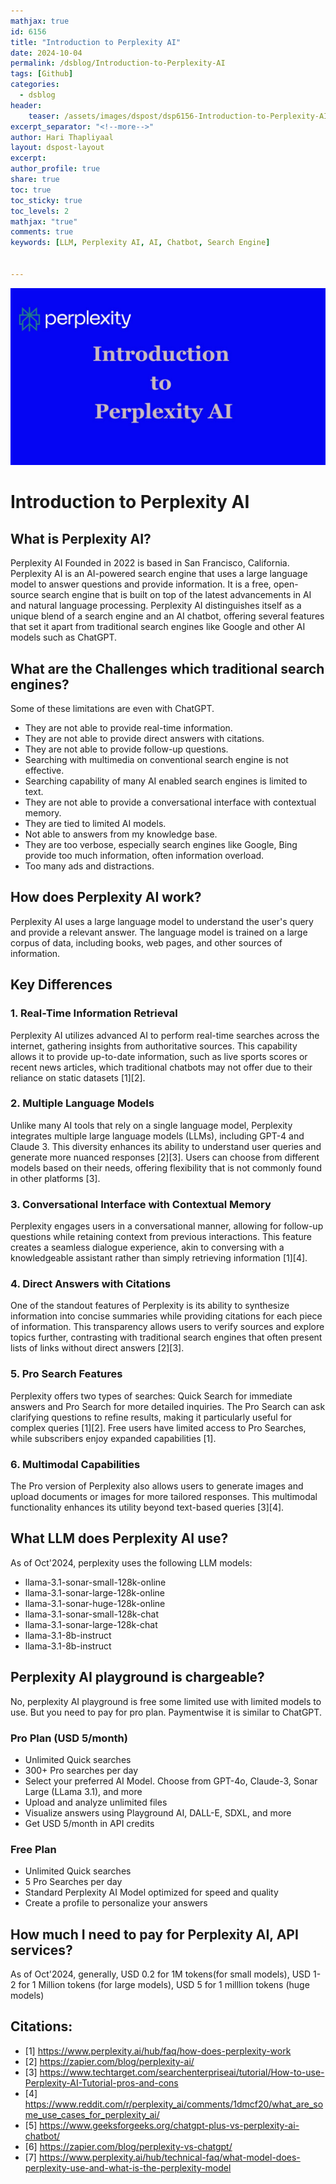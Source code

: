 ```yaml
---
mathjax: true
id: 6156
title: "Introduction to Perplexity AI"
date: 2024-10-04
permalink: /dsblog/Introduction-to-Perplexity-AI
tags: [Github]
categories:
  - dsblog
header:
    teaser: /assets/images/dspost/dsp6156-Introduction-to-Perplexity-AI.jpg
excerpt_separator: "<!--more-->"   
author: Hari Thapliyaal   
layout: dspost-layout   
excerpt:   
author_profile: true   
share: true   
toc: true   
toc_sticky: true 
toc_levels: 2
mathjax: "true"
comments: true
keywords: [LLM, Perplexity AI, AI, Chatbot, Search Engine]


---
```


![Introduction to Perplexity AI](/assets/images/dspost/dsp6156-Introduction-to-Perplexity-AI.jpg)

# Introduction to Perplexity AI

## What is Perplexity AI?
Perplexity AI Founded in 2022 is based in San Francisco, California. Perplexity AI is an AI-powered search engine that uses a large language model to answer questions and provide information. It is a free, open-source search engine that is built on top of the latest advancements in AI and natural language processing. Perplexity AI distinguishes itself as a unique blend of a search engine and an AI chatbot, offering several features that set it apart from traditional search engines like Google and other AI models such as ChatGPT.

## What are the Challenges which traditional search engines?
Some of these limitations are even with ChatGPT. 
- They are not able to provide real-time information.
- They are not able to provide direct answers with citations.
- They are not able to provide follow-up questions.
- Searching with multimedia on conventional search engine is not effective.
- Searching capability of many AI enabled search engines is limited to text.
- They are not able to provide a conversational interface with contextual memory.
- They are tied to limited AI models. 
- Not able to answers from my knowledge base.
- They are too verbose, especially search engines like Google, Bing provide too much information, often information overload.
- Too many ads and distractions.

## How does Perplexity AI work?

Perplexity AI uses a large language model to understand the user's query and provide a relevant answer. The language model is trained on a large corpus of data, including books, web pages, and other sources of information.


## Key Differences

### 1. **Real-Time Information Retrieval**
Perplexity AI utilizes advanced AI to perform real-time searches across the internet, gathering insights from authoritative sources. This capability allows it to provide up-to-date information, such as live sports scores or recent news articles, which traditional chatbots may not offer due to their reliance on static datasets [1][2].

### 2. **Multiple Language Models**
Unlike many AI tools that rely on a single language model, Perplexity integrates multiple large language models (LLMs), including GPT-4 and Claude 3. This diversity enhances its ability to understand user queries and generate more nuanced responses [2][3]. Users can choose from different models based on their needs, offering flexibility that is not commonly found in other platforms [3].

### 3. **Conversational Interface with Contextual Memory**
Perplexity engages users in a conversational manner, allowing for follow-up questions while retaining context from previous interactions. This feature creates a seamless dialogue experience, akin to conversing with a knowledgeable assistant rather than simply retrieving information [1][4].

### 4. **Direct Answers with Citations**
One of the standout features of Perplexity is its ability to synthesize information into concise summaries while providing citations for each piece of information. This transparency allows users to verify sources and explore topics further, contrasting with traditional search engines that often present lists of links without direct answers [2][3].

### 5. **Pro Search Features**
Perplexity offers two types of searches: Quick Search for immediate answers and Pro Search for more detailed inquiries. The Pro Search can ask clarifying questions to refine results, making it particularly useful for complex queries [1][2]. Free users have limited access to Pro Searches, while subscribers enjoy expanded capabilities [1].

### 6. **Multimodal Capabilities**
The Pro version of Perplexity also allows users to generate images and upload documents or images for more tailored responses. This multimodal functionality enhances its utility beyond text-based queries [3][4].

## What LLM does Perplexity AI use?
As of Oct'2024, perplexity uses the following LLM models:
- llama-3.1-sonar-small-128k-online
- llama-3.1-sonar-large-128k-online
- llama-3.1-sonar-huge-128k-online
- llama-3.1-sonar-small-128k-chat
- llama-3.1-sonar-large-128k-chat
- llama-3.1-8b-instruct
- llama-3.1-8b-instruct

## Perplexity AI playground is chargeable?

No, perplexity AI playground is free some limited use with limited models to use.
But you need to pay for pro plan. Paymentwise it is similar to ChatGPT.
### Pro Plan (USD 5/month)
- Unlimited Quick searches 
- 300+ Pro searches per day
- Select your preferred AI Model. Choose from GPT-4o, Claude-3, Sonar Large (LLama 3.1), and more
- Upload and analyze unlimited files
- Visualize answers using Playground AI, DALL-E, SDXL, and more
- Get USD 5/month in API credits

### Free Plan
- Unlimited Quick searches
- 5 Pro Searches per day
- Standard Perplexity AI Model optimized for speed and quality
- Create a profile to personalize your answers

## How much I need to pay for Perplexity AI, API services?
As of Oct'2024, generally, USD 0.2 for 1M tokens(for small models), USD 1-2 for 1 Million tokens (for large models), USD 5 for 1 milllion tokens (huge models)

## Citations: 
- [1] https://www.perplexity.ai/hub/faq/how-does-perplexity-work 
- [2] https://zapier.com/blog/perplexity-ai/ 
- [3] https://www.techtarget.com/searchenterpriseai/tutorial/How-to-use-Perplexity-AI-Tutorial-pros-and-cons 
- [4] https://www.reddit.com/r/perplexity_ai/comments/1dmcf20/what_are_some_use_cases_for_perplexity_ai/ 
- [5] https://www.geeksforgeeks.org/chatgpt-plus-vs-perplexity-ai-chatbot/ 
- [6] https://zapier.com/blog/perplexity-vs-chatgpt/ 
- [7] https://www.perplexity.ai/hub/technical-faq/what-model-does-perplexity-use-and-what-is-the-perplexity-model




